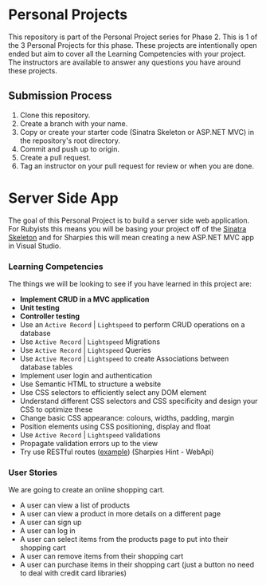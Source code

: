 # Personal Projects

This repository is part of the Personal Project series for Phase 2. This is 1 of the 3 Personal Projects for this phase. These projects are intentionally open ended but aim to cover all the Learning Competencies with your project. The instructors are available to answer any questions you have around these projects.

## Submission Process

1. Clone this repository.
2. Create a branch with your name.
3. Copy or create your starter code (Sinatra Skeleton or ASP.NET MVC) in the repository's root directory.
4. Commit and push up to origin.
5. Create a pull request.
6. Tag an instructor on your pull request for review or when you are done.

# Server Side App

The goal of this Personal Project is to build a server side web application. For Rubyists this means you will be basing your project off of the [Sinatra Skeleton](../../../sinatra-skeleton-mvc-challenge) and for Sharpies this will mean creating a new ASP.NET MVC app in Visual Studio.

### Learning Competencies

The things we will be looking to see if you have learned in this project are:

  - **Implement CRUD in a MVC application**
  - **Unit testing**
  - **Controller testing**
  - Use an `Active Record` | `Lightspeed` to perform CRUD operations on a database
  - Use `Active Record` | `Lightspeed` Migrations
  - Use `Active Record` | `Lightspeed` Queries
  - Use `Active Record` | `Lightspeed` to create Associations between database tables
  - Implement user login and authentication
  - Use Semantic HTML to structure a website
  - Use CSS selectors to efficiently select any DOM element
  - Understand different CSS selectors and CSS specificity and design your CSS to optimize these
  - Change basic CSS appearance: colours, widths, padding, margin
  - Position elements using CSS positioning, display and float
  - Use `Active Record` | `Lightspeed` validations
  - Propagate validation errors up to the view
  - Try use RESTful routes ([example](http://guides.rubyonrails.org/routing.html#crud-verbs-and-actions)) (Sharpies Hint - WebApi)

### User Stories

We are going to create an online shopping cart.

- A user can view a list of products
- A user can view a product in more details on a different page
- A user can sign up
- A user can log in
- A user can select items from the products page to put into their shopping cart
- A user can remove items from their shopping cart
- A user can purchase items in their shopping cart (just a button no need to deal with credit card libraries)
